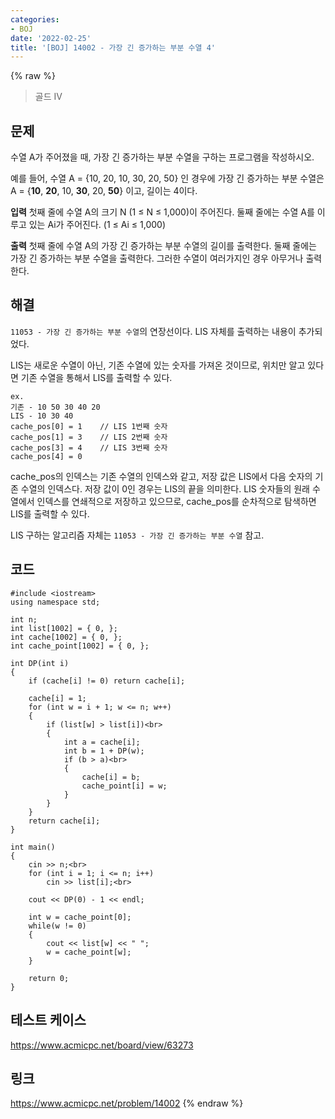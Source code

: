 ```yaml
---
categories:
- BOJ
date: '2022-02-25'
title: '[BOJ] 14002 - 가장 긴 증가하는 부분 수열 4'
---
```


{% raw %}
>골드 IV

## 문제
수열 A가 주어졌을 때, 가장 긴 증가하는 부분 수열을 구하는 프로그램을 작성하시오.

예를 들어, 수열 A = {10, 20, 10, 30, 20, 50} 인 경우에 가장 긴 증가하는 부분 수열은 A = {**10**,  **20**, 10,  **30**, 20,  **50**} 이고, 길이는 4이다.

**입력**
첫째 줄에 수열 A의 크기 N (1 ≤ N ≤ 1,000)이 주어진다.
둘째 줄에는 수열 A를 이루고 있는 Ai가 주어진다. (1 ≤ Ai  ≤ 1,000)

**출력**
첫째 줄에 수열 A의 가장 긴 증가하는 부분 수열의 길이를 출력한다.
둘째 줄에는 가장 긴 증가하는 부분 수열을 출력한다. 그러한 수열이 여러가지인 경우 아무거나 출력한다.

##  해결
`11053 - 가장 긴 증가하는 부분 수열`의 연장선이다. LIS 자체를 출력하는 내용이 추가되었다.

LIS는 새로운 수열이 아닌, 기존 수열에 있는 숫자를 가져온 것이므로, 위치만 알고 있다면 기존 수열을 통해서 LIS를 출력할 수 있다.
```
ex.
기존 - 10 50 30 40 20
LIS - 10 30 40
cache_pos[0] = 1	// LIS 1번째 숫자
cache_pos[1] = 3	// LIS 2번째 숫자
cache_pos[3] = 4	// LIS 3번째 숫자
cache_pos[4] = 0
```

cache_pos의 인덱스는 기존 수열의 인덱스와 같고, 저장 값은 LIS에서 다음 숫자의 기존 수열의 인덱스다. 저장 값이 0인 경우는 LIS의 끝을 의미한다. LIS 숫자들의 원래 수열에서 인덱스를 연쇄적으로 저장하고 있으므로, cache_pos를 순차적으로 탐색하면 LIS를 출력할 수 있다.

LIS 구하는 알고리즘 자체는 `11053 - 가장 긴 증가하는 부분 수열` 참고.

## 코드
```
#include <iostream>
using namespace std;

int n;
int list[1002] = { 0, };
int cache[1002] = { 0, };
int cache_point[1002] = { 0, };

int DP(int i)
{
	if (cache[i] != 0) return cache[i];

	cache[i] = 1;
	for (int w = i + 1; w <= n; w++)
	{
		if (list[w] > list[i])<br>
		{
			int a = cache[i];
			int b = 1 + DP(w);
			if (b > a)<br>
			{
				cache[i] = b;
				cache_point[i] = w;
			}
		}
	}
	return cache[i];
}

int main()
{
	cin >> n;<br>
	for (int i = 1; i <= n; i++)
		cin >> list[i];<br>

	cout << DP(0) - 1 << endl;

	int w = cache_point[0];
	while(w != 0)
	{
		cout << list[w] << " ";
		w = cache_point[w];
	}

	return 0;
}
```

## 테스트 케이스
https://www.acmicpc.net/board/view/63273

## 링크
https://www.acmicpc.net/problem/14002
{% endraw %}